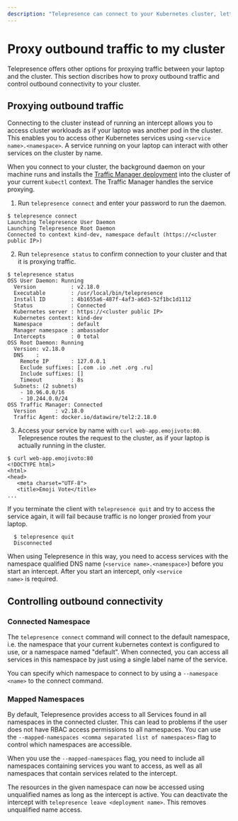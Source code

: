 ```yaml
---
description: "Telepresence can connect to your Kubernetes cluster, letting you access cluster services as if your laptop was another pod in the cluster."
---
```


# Proxy outbound traffic to my cluster

Telepresence offers other options for proxying traffic between your laptop and the cluster. This section discribes how to proxy outbound traffic and control outbound connectivity to your cluster.

## Proxying outbound traffic

Connecting to the cluster instead of running an intercept allows you to access cluster workloads as if your laptop was another pod in the cluster. This enables you to access other Kubernetes services using `<service name>.<namespace>`. A service running on your laptop can interact with other services on the cluster by name.

When you connect to your cluster, the background daemon on your machine runs and installs the [Traffic Manager deployment](../reference/architecture.md) into the cluster of your current `kubectl` context.  The Traffic Manager handles the service proxying.

1. Run `telepresence connect` and enter your password to run the daemon.

  ```
  $ telepresence connect
  Launching Telepresence User Daemon
  Launching Telepresence Root Daemon
  Connected to context kind-dev, namespace default (https://<cluster public IP>)
  ```

2. Run `telepresence status` to confirm connection to your cluster and that it is proxying traffic.

  ```
  $ telepresence status 
  OSS User Daemon: Running
    Version           : v2.18.0
    Executable        : /usr/local/bin/telepresence
    Install ID        : 4b1655a6-487f-4af3-a6d3-52f1bc1d1112
    Status            : Connected
    Kubernetes server : https://<cluster public IP>
    Kubernetes context: kind-dev
    Namespace         : default
    Manager namespace : ambassador
    Intercepts        : 0 total
  OSS Root Daemon: Running
    Version: v2.18.0
    DNS    : 
      Remote IP       : 127.0.0.1
      Exclude suffixes: [.com .io .net .org .ru]
      Include suffixes: []
      Timeout         : 8s
    Subnets: (2 subnets)
      - 10.96.0.0/16
      - 10.244.0.0/24
  OSS Traffic Manager: Connected
    Version      : v2.18.0
    Traffic Agent: docker.io/datawire/tel2:2.18.0
  ```

3. Access your service by name with `curl web-app.emojivoto:80`. Telepresence routes the request to the cluster, as if your laptop is actually running in the cluster.

  ```
  $ curl web-app.emojivoto:80
  <!DOCTYPE html>
  <html>
  <head>
     <meta charset="UTF-8">
     <title>Emoji Vote</title>
  ...
  ```

If you terminate the client with `telepresence quit` and try to access the service again, it will fail because traffic is no longer proxied from your laptop.

  ```
    $ telepresence quit
    Disconnected
  ```

<Alert severity="info">When using Telepresence in this way, you need to access services with the namespace qualified DNS name (<code>&lt;service name&gt;.&lt;namespace&gt;</code>) before you start an intercept. After you start an intercept, only  <code>&lt;service name&gt;</code> is required.</Alert>

## Controlling outbound connectivity

### Connected Namespace

The `telepresence connect` command will connect to the default namespace, i.e. the namespace that your
current kubernetes context is configured to use, or a namespace named "default". When connected, you can
access all services in this namespace by just using a single label name of the service.

You can specify which namespace to connect to by using a `--namespace <name>` to the connect command.

### Mapped Namespaces
By default, Telepresence provides access to all Services found in all namespaces in the connected cluster. This can lead to problems if the user does not have RBAC access permissions to all namespaces. You can use the `--mapped-namespaces <comma separated list of namespaces>` flag to control which namespaces are accessible.

When you use the `--mapped-namespaces` flag, you need to include all namespaces containing services you want to access, as well as all namespaces that contain services related to the intercept.

The resources in the given namespace can now be accessed using unqualified names as long as the intercept is active.
You can deactivate the intercept with `telepresence leave <deployment name>`. This removes unqualified name access.
